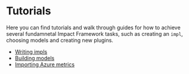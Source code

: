 # Tutorials

Here you can find tutorials and walk through guides for how to achieve several fundamnetal Impact Framework tasks, such as creating an `impl`, choosing models and creating new plugins.

* [Writing impls](./how-to-write-impls.md)
* [Building models](./how-to-build-models.md)
* [Importing Azure metrics](./how-to-use-azure-vm.md)

